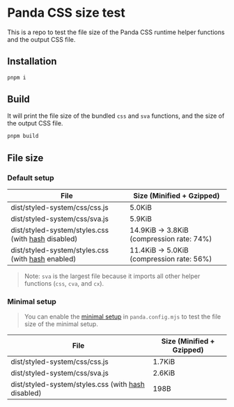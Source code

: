 # Panda CSS size test

This is a repo to test the file size of the Panda CSS runtime helper functions and the output CSS file.

## Installation

```bash
pnpm i
```

## Build

It will print the file size of the bundled `css` and `sva` functions, and the size of the output CSS file.

```bash
pnpm build
```

## File size

### Default setup

| File                                                                                                    | Size (Minified + Gzipped)                 |
| ------------------------------------------------------------------------------------------------------- | ----------------------------------------- |
| dist/styled-system/css/css.js                                                                           | 5.0KiB                                    |
| dist/styled-system/css/sva.js                                                                           | 5.9KiB                                    |
| dist/styled-system/styles.css (with [hash](https://panda-css.com/docs/references/config#hash) disabled) | 14.9KiB -> 3.8KiB (compression rate: 74%) |
| dist/styled-system/styles.css (with [hash](https://panda-css.com/docs/references/config#hash) enabled)  | 11.4KiB -> 5.0KiB (compression rate: 56%) |

> Note: `sva` is the largest file because it imports all other helper functions (`css`, `cva`, and `cx`).

### Minimal setup

> You can enable the [minimal setup](https://panda-css.com/docs/guides/minimal-setup) in `panda.config.mjs` to test the file size of the minimal setup.

| File                                                                                                    | Size (Minified + Gzipped) |
| ------------------------------------------------------------------------------------------------------- | ------------------------- |
| dist/styled-system/css/css.js                                                                           | 1.7KiB                    |
| dist/styled-system/css/sva.js                                                                           | 2.6KiB                    |
| dist/styled-system/styles.css (with [hash](https://panda-css.com/docs/references/config#hash) disabled) | 198B                      |
